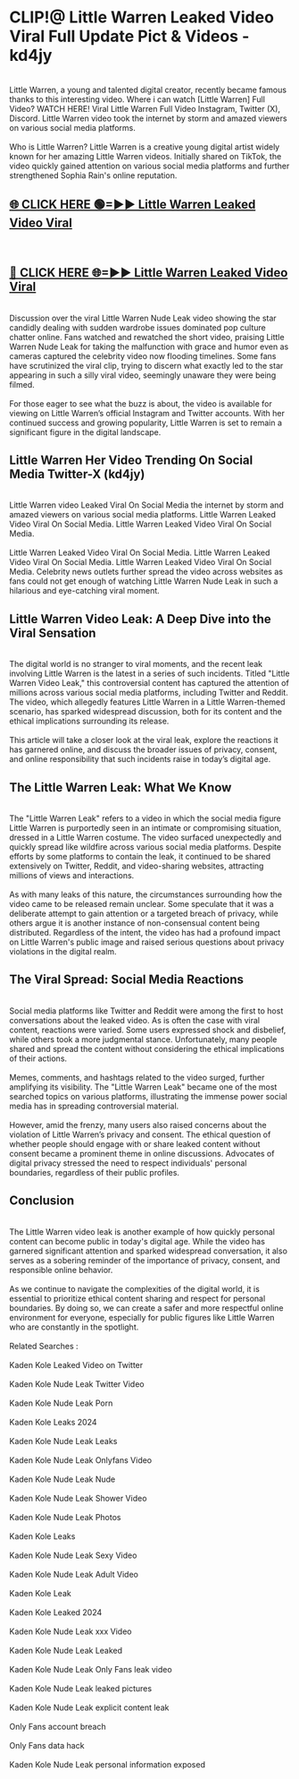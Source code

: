 # CLIP!@ Little Warren Leaked Video Viral Full Update Pict & Videos - kd4jy
<br>
Little Warren, a young and talented digital creator, recently became famous thanks to this interesting video. Where i can watch [Little Warren] Full Video? WATCH HERE! Viral Little Warren Full Video Instagram, Twitter (X), Discord. Little Warren video took the internet by storm and amazed viewers on various social media platforms.
<br><br>
Who is Little Warren? Little Warren is a creative young digital artist widely known for her amazing Little Warren videos. Initially shared on TikTok, the video quickly gained attention on various social media platforms and further strengthened Sophia Rain's online reputation.
<br>
<h2><a href="https://bestclip.site?title=Little_Warren">🌐 CLICK HERE 🟢=►► Little Warren Leaked Video Viral</a></h2>
<br>
<h2><a href="https://bestclip.site?title=Little_Warren">🔴 CLICK HERE 🌐=►► Little Warren Leaked Video Viral</a></h2>
<br>
Discussion over the viral Little Warren Nude Leak video showing the star candidly dealing with sudden wardrobe issues dominated pop culture chatter online. Fans watched and rewatched the short video, praising Little Warren Nude Leak for taking the malfunction with grace and humor even as cameras captured the celebrity video now flooding timelines. Some fans have scrutinized the viral clip, trying to discern what exactly led to the star appearing in such a silly viral video, seemingly unaware they were being filmed.
<br><br>
For those eager to see what the buzz is about, the video is available for viewing on Little Warren’s official Instagram and Twitter accounts. With her continued success and growing popularity, Little Warren is set to remain a significant figure in the digital landscape.
<br>
<h2>Little Warren Her Video Trending On Social Media Twitter-X (kd4jy)</h2>
<br>
Little Warren video Leaked Viral On Social Media the internet by storm and amazed viewers on various social media platforms. Little Warren Leaked Video Viral On Social Media. Little Warren Leaked Video Viral On Social Media.
<br><br>
Little Warren Leaked Video Viral On Social Media. Little Warren Leaked Video Viral On Social Media. Little Warren Leaked Video Viral On Social Media. Celebrity news outlets further spread the video across websites as fans could not get enough of watching Little Warren Nude Leak in such a hilarious and eye-catching viral moment.
<br>
<h2>Little Warren Video Leak: A Deep Dive into the Viral Sensation</h2>
<br>
The digital world is no stranger to viral moments, and the recent leak involving Little Warren is the latest in a series of such incidents. Titled "Little Warren Video Leak," this controversial content has captured the attention of millions across various social media platforms, including Twitter and Reddit. The video, which allegedly features Little Warren in a Little Warren-themed scenario, has sparked widespread discussion, both for its content and the ethical implications surrounding its release.
<br><br>
This article will take a closer look at the viral leak, explore the reactions it has garnered online, and discuss the broader issues of privacy, consent, and online responsibility that such incidents raise in today’s digital age.
<br>
<h2>The Little Warren Leak: What We Know</h2>
<br>
The "Little Warren Leak" refers to a video in which the social media figure Little Warren is purportedly seen in an intimate or compromising situation, dressed in a Little Warren costume. The video surfaced unexpectedly and quickly spread like wildfire across various social media platforms. Despite efforts by some platforms to contain the leak, it continued to be shared extensively on Twitter, Reddit, and video-sharing websites, attracting millions of views and interactions.
<br><br>
As with many leaks of this nature, the circumstances surrounding how the video came to be released remain unclear. Some speculate that it was a deliberate attempt to gain attention or a targeted breach of privacy, while others argue it is another instance of non-consensual content being distributed. Regardless of the intent, the video has had a profound impact on Little Warren's public image and raised serious questions about privacy violations in the digital realm.
<br>
<h2>The Viral Spread: Social Media Reactions</h2>
<br>
Social media platforms like Twitter and Reddit were among the first to host conversations about the leaked video. As is often the case with viral content, reactions were varied. Some users expressed shock and disbelief, while others took a more judgmental stance. Unfortunately, many people shared and spread the content without considering the ethical implications of their actions.
<br><br>
Memes, comments, and hashtags related to the video surged, further amplifying its visibility. The "Little Warren Leak" became one of the most searched topics on various platforms, illustrating the immense power social media has in spreading controversial material.
<br><br>
However, amid the frenzy, many users also raised concerns about the violation of Little Warren’s privacy and consent. The ethical question of whether people should engage with or share leaked content without consent became a prominent theme in online discussions. Advocates of digital privacy stressed the need to respect individuals' personal boundaries, regardless of their public profiles.
<br>
<h2>Conclusion</h2>
<br>
The Little Warren video leak is another example of how quickly personal content can become public in today's digital age. While the video has garnered significant attention and sparked widespread conversation, it also serves as a sobering reminder of the importance of privacy, consent, and responsible online behavior.
<br><br>
As we continue to navigate the complexities of the digital world, it is essential to prioritize ethical content sharing and respect for personal boundaries. By doing so, we can create a safer and more respectful online environment for everyone, especially for public figures like Little Warren who are constantly in the spotlight.
<br><br>
Related Searches :
<br><br>
Kaden Kole Leaked Video on Twitter
<br><br>
Kaden Kole Nude Leak Twitter Video
<br><br>
Kaden Kole Nude Leak Porn
<br><br>
Kaden Kole Leaks 2024
<br><br>
Kaden Kole Nude Leak Leaks
<br><br>
Kaden Kole Nude Leak Onlyfans Video
<br><br>
Kaden Kole Nude Leak Nude
<br><br>
Kaden Kole Nude Leak Shower Video
<br><br>
Kaden Kole Nude Leak Photos
<br><br>
Kaden Kole Leaks
<br><br>
Kaden Kole Nude Leak Sexy Video
<br><br>
Kaden Kole Nude Leak Adult Video
<br><br>
Kaden Kole Leak
<br><br>
Kaden Kole Leaked 2024
<br><br>
Kaden Kole Nude Leak xxx Video
<br><br>
Kaden Kole Nude Leak Leaked
<br><br>
Kaden Kole Nude Leak Only Fans leak video
<br><br>
Kaden Kole Nude Leak leaked pictures
<br><br>
Kaden Kole Nude Leak explicit content leak
<br><br>
Only Fans account breach
<br><br>
Only Fans data hack
<br><br>
Kaden Kole Nude Leak personal information exposed